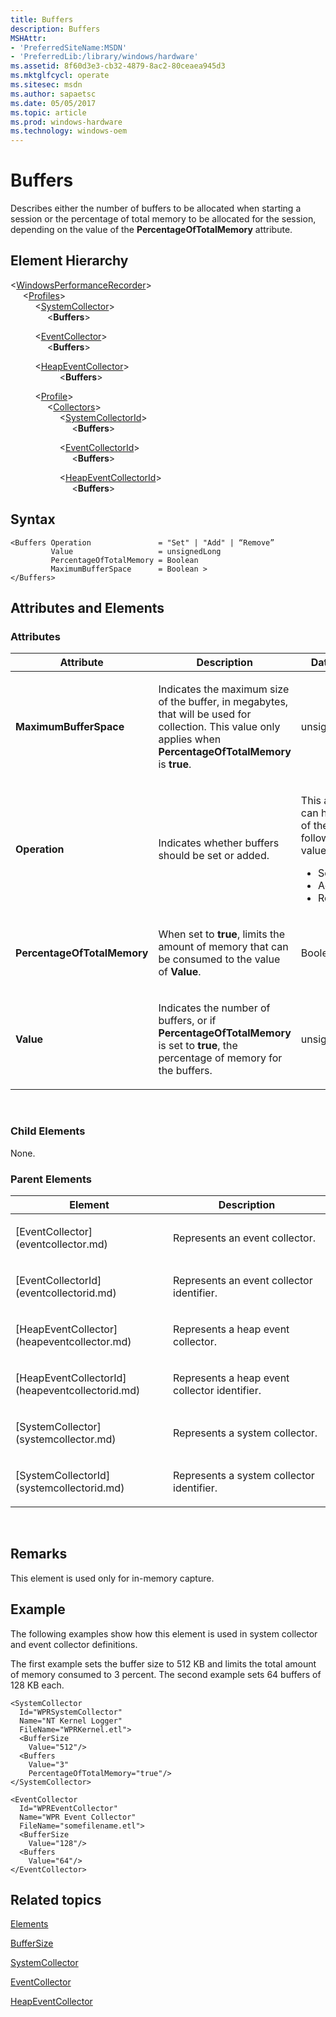 ```yaml
---
title: Buffers
description: Buffers
MSHAttr:
- 'PreferredSiteName:MSDN'
- 'PreferredLib:/library/windows/hardware'
ms.assetid: 8f60d3e3-cb32-4879-8ac2-80ceaea945d3
ms.mktglfcycl: operate
ms.sitesec: msdn
ms.author: sapaetsc
ms.date: 05/05/2017
ms.topic: article
ms.prod: windows-hardware
ms.technology: windows-oem
---
```


# Buffers


Describes either the number of buffers to be allocated when starting a session or the percentage of total memory to be allocated for the session, depending on the value of the **PercentageOfTotalMemory** attribute.

## Element Hierarchy

<!-- The inelegant use of non-breaking spaces in the following element hierarchy solves the problem of Markdown automatically formatting lines that start with 4+ spaces as code blocks. [v-gmoor, 2017-08-14]-->

&lt;[WindowsPerformanceRecorder](windowsperformancerecorder.md)&gt;<br/>
&nbsp;&nbsp;&nbsp;&nbsp;&nbsp;&lt;[Profiles](profiles.md)&gt;<br/>
&nbsp;&nbsp;&nbsp;&nbsp;&nbsp;&nbsp;&nbsp;&nbsp;&nbsp;&nbsp;&lt;[SystemCollector](systemcollector.md)&gt;<br/>
&nbsp;&nbsp;&nbsp;&nbsp;&nbsp;&nbsp;&nbsp;&nbsp;&nbsp;&nbsp;&nbsp;&nbsp;&nbsp;&nbsp;&nbsp;&lt;**Buffers**&gt;<br/>

&nbsp;&nbsp;&nbsp;&nbsp;&nbsp;&nbsp;&nbsp;&nbsp;&nbsp;&nbsp;&lt;[EventCollector](eventcollector.md)&gt;<br/>
&nbsp;&nbsp;&nbsp;&nbsp;&nbsp;&nbsp;&nbsp;&nbsp;&nbsp;&nbsp;&nbsp;&nbsp;&nbsp;&nbsp;&nbsp;&lt;**Buffers**&gt;<br/>

&nbsp;&nbsp;&nbsp;&nbsp;&nbsp;&nbsp;&nbsp;&nbsp;&nbsp;&nbsp;&lt;[HeapEventCollector](heapeventcollector.md)&gt;<br/>
&nbsp;&nbsp;&nbsp;&nbsp;&nbsp;&nbsp;&nbsp;&nbsp;&nbsp;&nbsp;&nbsp;&nbsp;&nbsp;&nbsp;&nbsp;&nbsp;&nbsp;&nbsp;&nbsp;&nbsp;&lt;**Buffers**&gt;<br/>

&nbsp;&nbsp;&nbsp;&nbsp;&nbsp;&nbsp;&nbsp;&nbsp;&nbsp;&nbsp;&lt;[Profile](profile-wpr.md)&gt;<br/>
&nbsp;&nbsp;&nbsp;&nbsp;&nbsp;&nbsp;&nbsp;&nbsp;&nbsp;&nbsp;&nbsp;&nbsp;&nbsp;&nbsp;&nbsp;&lt;[Collectors](collectors.md)&gt;<br/>
&nbsp;&nbsp;&nbsp;&nbsp;&nbsp;&nbsp;&nbsp;&nbsp;&nbsp;&nbsp;&nbsp;&nbsp;&nbsp;&nbsp;&nbsp;&nbsp;&nbsp;&nbsp;&nbsp;&nbsp;&lt;[SystemCollectorId](systemcollectorid.md)&gt;<br/>
&nbsp;&nbsp;&nbsp;&nbsp;&nbsp;&nbsp;&nbsp;&nbsp;&nbsp;&nbsp;&nbsp;&nbsp;&nbsp;&nbsp;&nbsp;&nbsp;&nbsp;&nbsp;&nbsp;&nbsp;&nbsp;&nbsp;&nbsp;&nbsp;&nbsp;&lt;**Buffers**&gt;<br/>

&nbsp;&nbsp;&nbsp;&nbsp;&nbsp;&nbsp;&nbsp;&nbsp;&nbsp;&nbsp;&nbsp;&nbsp;&nbsp;&nbsp;&nbsp;&nbsp;&nbsp;&nbsp;&nbsp;&nbsp;&lt;[EventCollectorId](eventcollectorid.md)&gt;<br/>
&nbsp;&nbsp;&nbsp;&nbsp;&nbsp;&nbsp;&nbsp;&nbsp;&nbsp;&nbsp;&nbsp;&nbsp;&nbsp;&nbsp;&nbsp;&nbsp;&nbsp;&nbsp;&nbsp;&nbsp;&nbsp;&nbsp;&nbsp;&nbsp;&nbsp;&lt;**Buffers**&gt;<br/>

&nbsp;&nbsp;&nbsp;&nbsp;&nbsp;&nbsp;&nbsp;&nbsp;&nbsp;&nbsp;&nbsp;&nbsp;&nbsp;&nbsp;&nbsp;&nbsp;&nbsp;&nbsp;&nbsp;&nbsp;&lt;[HeapEventCollectorId](heapeventcollectorid.md)&gt;<br/>
&nbsp;&nbsp;&nbsp;&nbsp;&nbsp;&nbsp;&nbsp;&nbsp;&nbsp;&nbsp;&nbsp;&nbsp;&nbsp;&nbsp;&nbsp;&nbsp;&nbsp;&nbsp;&nbsp;&nbsp;&nbsp;&nbsp;&nbsp;&nbsp;&nbsp;&lt;**Buffers**&gt;

## Syntax


```
<Buffers Operation               = "Set" | "Add" | “Remove”
         Value                   = unsignedLong
         PercentageOfTotalMemory = Boolean
         MaximumBufferSpace      = Boolean >
</Buffers>
```

## Attributes and Elements


### Attributes

<table>
<colgroup>
<col width="20%" />
<col width="20%" />
<col width="20%" />
<col width="20%" />
<col width="20%" />
</colgroup>
<thead>
<tr class="header">
<th>Attribute</th>
<th>Description</th>
<th>Data type</th>
<th>Required</th>
<th>Default</th>
</tr>
</thead>
<tbody>
<tr class="odd">
<td><p><strong>MaximumBufferSpace</strong></p></td>
<td><p>Indicates the maximum size of the buffer, in megabytes, that will be used for collection. This value only applies when <strong>PercentageOfTotalMemory</strong> is <strong>true</strong>.</p></td>
<td><p>unsignedLong</p></td>
<td><p>No</p></td>
<td><p></p></td>
</tr>
<tr class="even">
<td><p><strong>Operation</strong></p></td>
<td><p>Indicates whether buffers should be set or added.</p></td>
<td><p>This attribute can have one of the following values:</p>
<ul>
<li>Set</li>
<li>Add</li>
<li>Remove</li>
</ul></td>
<td><p>No</p></td>
<td><p>Set</p></td>
</tr>
<tr class="odd">
<td><p><strong>PercentageOfTotalMemory</strong></p></td>
<td><p>When set to <strong>true</strong>, limits the amount of memory that can be consumed to the value of <strong>Value</strong>.</p></td>
<td><p>Boolean</p></td>
<td><p>No</p></td>
<td><p>false</p></td>
</tr>
<tr class="even">
<td><p><strong>Value</strong></p></td>
<td><p>Indicates the number of buffers, or if <strong>PercentageOfTotalMemory</strong> is set to <strong>true</strong>, the percentage of memory for the buffers.</p></td>
<td><p>unsignedLong</p></td>
<td><p>Yes</p></td>
<td><p></p></td>
</tr>
</tbody>
</table>

 

### Child Elements

None.

### Parent Elements

<table>
<colgroup>
<col width="50%" />
<col width="50%" />
</colgroup>
<thead>
<tr class="header">
<th>Element</th>
<th>Description</th>
</tr>
</thead>
<tbody>
<tr class="odd">
<td><p>[EventCollector](eventcollector.md)</p></td>
<td><p>Represents an event collector.</p></td>
</tr>
<tr class="even">
<td><p>[EventCollectorId](eventcollectorid.md)</p></td>
<td><p>Represents an event collector identifier.</p></td>
</tr>
<tr class="odd">
<td><p>[HeapEventCollector](heapeventcollector.md)</p></td>
<td><p>Represents a heap event collector.</p></td>
</tr>
<tr class="even">
<td><p>[HeapEventCollectorId](heapeventcollectorid.md)</p></td>
<td><p>Represents a heap event collector identifier.</p></td>
</tr>
<tr class="odd">
<td><p>[SystemCollector](systemcollector.md)</p></td>
<td><p>Represents a system collector.</p></td>
</tr>
<tr class="even">
<td><p>[SystemCollectorId](systemcollectorid.md)</p></td>
<td><p>Represents a system collector identifier.</p></td>
</tr>
</tbody>
</table>

 

## Remarks


This element is used only for in-memory capture.

## Example


The following examples show how this element is used in system collector and event collector definitions.

The first example sets the buffer size to 512 KB and limits the total amount of memory consumed to 3 percent. The second example sets 64 buffers of 128 KB each.

```
<SystemCollector
  Id="WPRSystemCollector"
  Name="NT Kernel Logger"
  FileName="WPRKernel.etl">
  <BufferSize
    Value="512"/> 
  <Buffers
    Value="3"
    PercentageOfTotalMemory="true"/>
</SystemCollector>

<EventCollector
  Id="WPREventCollector"
  Name="WPR Event Collector"
  FileName="somefilename.etl">
  <BufferSize
    Value="128"/>
  <Buffers
    Value="64"/>
</EventCollector>
```

## Related topics


[Elements](elements.md)

[BufferSize](buffersize.md)

[SystemCollector](systemcollector.md)

[EventCollector](eventcollector.md)

[HeapEventCollector](heapeventcollector.md)

 

 







